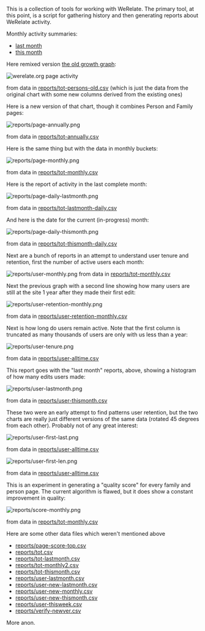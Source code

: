 This is a collection of tools for working with WeRelate.  The primary tool, at this point, is a script for gathering history and then generating reports about WeRelate activity.

Monthly activity summaries:
* [last month](reports/report-lastmonth.md)
* [this month](reports/report-thismonth.md)

Here remixed version [the old growth graph](https://www.werelate.org/wiki/Image:Werelate_growth_v2.jpg):

![werelate.org page activity](reports/tot-persons-old.png)

from data in [reports/tot-persons-old.csv](reports/tot-persons-old.csv) (which is just the data from the original chart with some new columns derived from the existing ones)

Here is a new version of that chart, though it combines Person and Family pages:

![reports/page-annually.png](reports/page-annually.png)

from data in [reports/tot-annually.csv](reports/tot-annually.csv)

Here is the same thing but with the data in monthly buckets:

![reports/page-monthly.png](reports/page-monthly.png)

from data in [reports/tot-monthly.csv](reports/tot-monthly.csv)

Here is the report of activity in the last complete month:

![reports/page-daily-lastmonth.png](reports/page-daily-lastmonth.png)

from data in
[reports/tot-lastmonth-daily.csv](reports/tot-lastmonth-daily.csv)

And here is the date for the current (in-progress) month:

![reports/page-daily-thismonth.png](reports/page-daily-thismonth.png)

from data in
[reports/tot-thismonth-daily.csv](reports/tot-thismonth-daily.csv)

Next are a bunch of reports in an attempt to understand user tenure and retention, first the number of active users each month:

![reports/user-monthly.png](reports/user-monthly.png)
from data in [reports/tot-monthly.csv](reports/tot-monthly.csv)

Next the previous graph with a second line showing how many users are still at the site 1 year after they made their first edit:

![reports/user-retention-monthly.png](reports/user-retention-monthly.png)

from data in [reports/user-retention-monthly.csv](reports/user-retention-monthly.csv)

Next is how long do users remain active.  Note that the first column is truncated as many thousands of users are only with us less than a year:

![reports/user-tenure.png](reports/user-tenure.png)

from data in [reports/user-alltime.csv](reports/user-alltime.csv)

This report goes with the "last month" reports, above, showing a histogram of how many edits users made:

![reports/user-lastmonth.png](reports/user-lastmonth.png)

from data in [reports/user-thismonth.csv](reports/user-thismonth.csv)

These two were an early attempt to find patterns user retention, but the two charts are really just different versions of the same data (rotated 45 degrees from each other).  Probably not of any great interest:

![reports/user-first-last.png](reports/user-first-last.png)

from data in [reports/user-alltime.csv](reports/user-alltime.csv)

![reports/user-first-len.png](reports/user-first-len.png)

from data in [reports/user-alltime.csv](reports/user-alltime.csv)

This is an experiment in generating a "quality score" for every family and person page.  The current algorithm is flawed, but it does show a constant improvement in quality:

![reports/score-monthly.png](reports/score-monthly.png)

from data in [reports/tot-monthly.csv](reports/tot-monthly.csv)

Here are some other data files which weren't mentioned above

* [reports/page-score-top.csv](reports/page-score-top.csv)
* [reports/tot.csv](reports/tot.csv)
* [reports/tot-lastmonth.csv](reports/tot-lastmonth.csv)
* [reports/tot-monthly2.csv](reports/tot-monthly2.csv)
* [reports/tot-thismonth.csv](reports/tot-thismonth.csv)
* [reports/user-lastmonth.csv](reports/user-lastmonth.csv)
* [reports/user-new-lastmonth.csv](reports/user-new-lastmonth.csv)
* [reports/user-new-monthly.csv](reports/user-new-monthly.csv)
* [reports/user-new-thismonth.csv](reports/user-new-thismonth.csv)
* [reports/user-thisweek.csv](reports/user-thisweek.csv)
* [reports/verify-newver.csv](reports/verify-newver.csv)

More anon.
